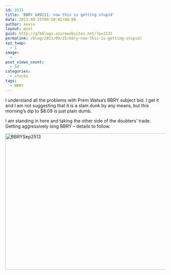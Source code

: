```yaml
---
id: 3131
title: 'BBRY &#8211; now this is getting stupid'
date: 2013-09-25T09:50:02+00:00
author: kevin
layout: post
guid: http://gfbblogs.azurewebsites.net/?p=3131
permalink: /blog/2013/09/25/bbry-now-this-is-getting-stupid/
xyz_twap:
  - 1
image:
  - 
post_views_count:
  - 54
categories:
  - stocks
tags:
  - BBRY
---
```

I understand all the problems with Prem Watsa&#8217;s BBRY subject bid. I get it and I am not suggesting that it is a slam dunk by any means, but this morning&#8217;s dip to $8.09 is just plain dumb.

I am standing in here and taking the other side of the doubters&#8217; trade. Getting aggressively long BBRY &#8211; details to follow.

<img style="display: block; margin-left: auto; margin-right: auto;" title="BBRYSep2513.gif" alt="BBRYSep2513" src="http://themacrotourist.com/blogs/2013/09/BBRYSep2513.gif" width="600" height="429" border="0" />